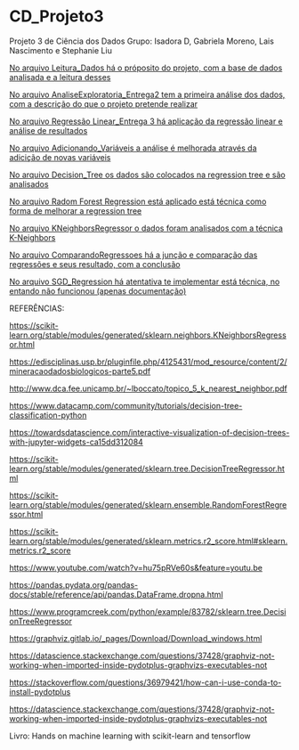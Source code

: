 # CD_Projeto3
Projeto 3 de Ciência dos Dados
Grupo: Isadora D, Gabriela Moreno, Lais Nascimento e Stephanie Liu

[No arquivo Leitura_Dados há o próposito do projeto, com a base de dados analisada e a leitura desses](Leitura_Dados.ipynb)

[No arquivo AnaliseExploratoria_Entrega2 tem a primeira análise dos dados, com a descrição do que o projeto pretende realizar](AnaliseExploratoria_Entrega2.ipynb)

[No arquivo Regressão Linear_Entrega 3 há aplicação da regressão linear e análise de resultados](Linear_Entrega_3.ipynb)

[No arquivo Adicionando_Variáveis a análise é melhorada através da adicição de novas variáveis](Adicionando_Variáveis.ipynb)

[No arquivo Decision_Tree os dados são colocados na regression tree e são analisados](Decision_Tree.ipynb)

[No arquivo Radom Forest Regression está aplicado está técnica como forma de melhorar a regression tree](Radom-Forest-Regression.ipynb)

[No arquivo KNeighborsRegressor o dados foram analisados com a técnica K-Neighbors](KNeighborsRegressor.ipynb)

[No arquivo  ComparandoRegressoes há a junção e comparação das regressões e seus resultado, com a conclusão](ComparandoRegressoes)

[No arquivo SGD_Regression há atentativa te implementar está técnica, no entando não funcionou (apenas documentação)](SGD_Regression)

REFERÊNCIAS:

https://scikit-learn.org/stable/modules/generated/sklearn.neighbors.KNeighborsRegressor.html

https://edisciplinas.usp.br/pluginfile.php/4125431/mod_resource/content/2/mineracaodadosbiologicos-parte5.pdf

http://www.dca.fee.unicamp.br/~lboccato/topico_5_k_nearest_neighbor.pdf

https://www.datacamp.com/community/tutorials/decision-tree-classification-python

https://towardsdatascience.com/interactive-visualization-of-decision-trees-with-jupyter-widgets-ca15dd312084

https://scikit-learn.org/stable/modules/generated/sklearn.tree.DecisionTreeRegressor.html

https://scikit-learn.org/stable/modules/generated/sklearn.ensemble.RandomForestRegressor.html

https://scikit-learn.org/stable/modules/generated/sklearn.metrics.r2_score.html#sklearn.metrics.r2_score

https://www.youtube.com/watch?v=hu75pRVe60s&feature=youtu.be

https://pandas.pydata.org/pandas-docs/stable/reference/api/pandas.DataFrame.dropna.html

https://www.programcreek.com/python/example/83782/sklearn.tree.DecisionTreeRegressor

https://graphviz.gitlab.io/_pages/Download/Download_windows.html

https://datascience.stackexchange.com/questions/37428/graphviz-not-working-when-imported-inside-pydotplus-graphvizs-executables-not

https://stackoverflow.com/questions/36979421/how-can-i-use-conda-to-install-pydotplus

https://datascience.stackexchange.com/questions/37428/graphviz-not-working-when-imported-inside-pydotplus-graphvizs-executables-not

Livro: Hands on machine learning with scikit-learn and tensorflow


